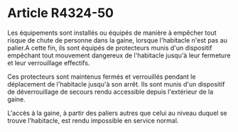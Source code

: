 # Article R4324-50

Les équipements sont installés ou équipés de manière à empêcher tout risque de chute de personne dans la gaine, lorsque l'habitacle n'est pas au palier.A cette fin, ils sont équipés de protecteurs munis d'un dispositif empêchant tout mouvement dangereux de l'habitacle jusqu'à leur fermeture et leur verrouillage effectifs. 
  
   
Ces protecteurs sont maintenus fermés et verrouillés pendant le déplacement de l'habitacle jusqu'à son arrêt. Ils sont munis d'un dispositif de déverrouillage de secours rendu accessible depuis l'extérieur de la gaine. 
  
   
L'accès à la gaine, à partir des paliers autres que celui au niveau duquel se trouve l'habitacle, est rendu impossible en service normal.